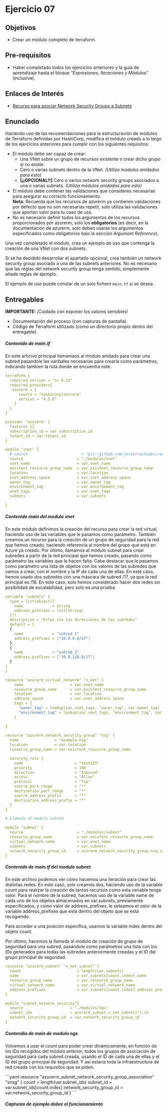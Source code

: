 # Ejercicio 07

## Objetivos

- Crear un módulo completo de terraform.

## Pre-requisitos

- Haber completado todos los ejercicios anteriores y la guía de aprendizaje hasta el bloque *"Expresiones, Iteraciones y Módulos"* (inclusive).

## Enlaces de Interés

- [Recurso para asociar Network Security Groups a Subnets](https://registry.terraform.io/providers/hashicorp/azurerm/latest/docs/resources/subnet_network_security_group_association)

## Enunciado

Haciendo uso de las recomendaciones para la estructuración de módulos de Terraform definidas por HashiCorp, modifica el módulo creado a lo largo de los ejercicios anteriores para cumplir con los siguientes requisitos:

- El módulo debe ser capaz de crear:
  - Una VNet sobre un grupo de recursos existente o crear dicho grupo si no existe.
  - Cero o varias subnets dentro de la VNet. _(Utiliza módulos anidados para esto)_
  - **[¡¡OPCIONAL!!]** Cero o varios network security groups asociados a una o varias subnets. _(Utiliza módulos anidados para esto)_
- El módulo debe contener las validaciones que consideres necesarias para asegurar su correcto funcionamiento. <br/>**Nota:** Recuerda que los recursos de azurerm ya contienen validaciones por defecto que no son necesarias repetir, solo utiliza las validaciones que aporten valor para tu caso de uso.
- No es necesario definir todos los argumentos de los recursos proporcionados por azurerm, solo los **obligatorios** (es decir, en la documentación de azurerm, solo deben usarse los argumentos especificados como obligatorios bajo la sección *Argument Reference*).

Una vez completado el módulo, crea un ejemplo de uso que contenga la creación de una VNet con dos subnets.

Si se ha decidido desarrollar el apartado opcional, crea también un network security group asociado a una de las subnets anteriores. No es necesario que las reglas del network security group tenga sentido, simplemente añade reglas de ejemplo.

El ejemplo de uso puede constar de un solo fichero `main.tf` si se desea.

## Entregables

**IMPORTANTE:** ¡Cuidado con exponer los valores sensibles!

- Documentación del proceso (con capturas de pantalla).
- Código de Terraform utilizado (como un directorio propio dentro del entregable).

##### Contenido de main.tf

En este arhcivo principal llamamaos al modulo anidado para crear una subred pasandole las varibales necesarias para crearla como parámetros, indicando tambien la ruta donde se encuentra este.

```yaml
terraform {
  required_version = ">= 0.12"
  required_providers{
   azurerm = {
      source = "hashicorp/azurerm"
      version = "4.5.0"
    }
  }
}

provider "azurerm" {
  features {}
  subscription_id = var.subscription_id
  tenant_id = var.tenant_id
}

module "vnet" {
  # source                        = "git::github.com/javierrochadev/remote_modules/modules/vnet"
  source                        = "./modules/vnet"
  vnet_name                     = var.vnet_name
  existent_resource_group_name  = var.existent_resource_group_name
  location                      = var.location
  vnet_address_space            = var.vnet_address_space
  owner_tag                     = var.owner_tag
  environment_tag               = var.environment_tag
  vnet_tags                     = var.vnet_tags
  subnets                       = var.subnets

}
```

##### Contenido main del modulo vnet

En este módulo definimos la creación del recurso para crear la red virtual, haciendo uso de las variables que le pasamos como parámetro. También creamos un recurso para la creación de un grupo de seguridad para la red que hemos creado, haciendo referencia al nombre del grupo que está en Azure ya creado. Por último, llamamos al módulo subnet para crear subredes a partir de la red principal que hemos creado, pasando como parámetro las variables que le hacen falta. Cabe destacar que le pasamos como parámetro una lista de objetos con los valores de las subredes que vamos a crear, con el nombre y la IP de cada una de ellas. En este caso, hemos usado dos subredes con una máscara de subred /17, ya que la red principal es /16. En este caso, solo hemos considerado hacer dos redes sin posibilidad de escalabilidad, pero solo es una prueba.

```yaml
variable "subnets" {
  type = list(object({
    name             = string
    address_prefixes = list(string)
  }))
  description = "Estas con las direcciones de las subredes"
  default = [
  {
    name             = "subred_1"
    address_prefixes = ["10.0.0.0/17"]
  },
  {
    name             = "subred_2"
    address_prefixes = ["10.0.128.0/17"]
  }
]
}
```


```yaml
resource "azurerm_virtual_network" "v_net" {
    name                     = var.vnet_name
    resource_group_name      = var.existent_resource_group_name
    location                 = var.location
    address_space            = var.vnet_address_space
    tags = {
      "owner_tag" = lookup(var.vnet_tags, "owner_tag", var.owner_tag)
      "environment_tag" = lookup(var.vnet_tags, "environment_tag", var.environment_tag)
    }
    
}

resource "azurerm_network_security_group" "nsg" {
  name                = "example-nsg"
  location            = var.location
  resource_group_name = var.existent_resource_group_name

  security_rule {
    name                       = "test123"
    priority                   = 100
    direction                  = "Inbound"
    access                     = "Allow"
    protocol                   = "Tcp"
    source_port_range          = "*"
    destination_port_range     = "*"
    source_address_prefix      = "*"
    destination_address_prefix = "*"
  }
}

# Llamada al modulo subred

module "subnet" {
  source                        = "./modules/subnet"
  resource_group_name           = var.existent_resource_group_name
  virtual_network_name          = var.vnet_name
  subnets                       = var.subnets
  network_security_group_id     = azurerm_network_security_group.nsg.id
}
```

##### Contenido de main.tf del modulo subnet

En este archivo podemos ver cómo hacemos una iteración para crear las distintas redes. En este caso, solo creamos dos, haciendo uso de la variable count para realizar la creación de tantos recursos como esta variable tenga valor. Para el nombre de la subred, hacemos uso de la variable name de cada uno de los objetos almacenados en var.subnets, previamente especificados, y como valor de address_prefixes, le seteamos el valor de la variable address_prefixes que está dentro del objeto que se está recogiendo.

Para acceder a una posición específica, usamos la variable index dentro del objeto count.

Por último, hacemos la llamada al módulo de creación de grupo de seguridad para una subred, pasándole como parámetros una lista con los IDs generados para todas las subredes anteriormente creadas y el ID del grupo principal de seguridad.

```yaml
resource "azurerm_subnet" "v_net_subnet" {
  count                         = length(var.subnets)
  name                          = var.subnets[count.index].name
  resource_group_name           = var.resource_group_name
  virtual_network_name          = var.virtual_network_name
  address_prefixes              = var.subnets[count.index].address_prefixes
}

module "subnet_network_security"{
  source                     = "./modules/ngs"
  subnet_ids                 = azurerm_subnet.v_net_subnet[*].id
  network_security_group_id  = var.network_security_group_id
}
```

##### Contendio de main de modulo ngs

Volvemos a usar el count para poder crear dinámicamente, en función de los IDs recogidos del módulo anterior, todos los grupos de asociación de seguridad para cada subred creada, usando el ID de cada una de ellas y el ID del grupo principal de seguridad. Y así estaría toda la infraestructura de red creada con los requisitos que se piden.


´´`yaml
resource "azurerm_subnet_network_security_group_association" "snsg" {
  count                     = length(var.subnet_ids)
  subnet_id                 = var.subnet_ids[count.index]
  network_security_group_id = var.network_security_group_id
}
´´´

##### Capturas de ejemplo dobre el funcionamiento






